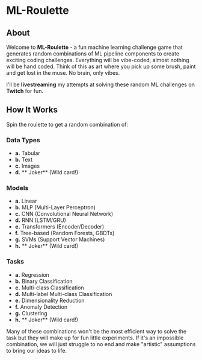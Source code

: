 # ML-Roulette

## About

Welcome to **ML-Roulette** - a fun machine learning challenge game that generates random combinations of ML pipeline components to create exciting coding challenges. Everything will be vibe-coded, almost nothing will be hand coded. Think of this as art where you pick up some brush, paint and get lost in the muse. No brain, only vibes.


I'll be **livestreaming** my attempts at solving these random ML challenges on **Twitch** for fun.

## How It Works

Spin the roulette to get a random combination of:

### **Data Types**
- **a.** Tabular
- **b.** Text  
- **c.** Images
- **d.** ** Joker** (Wild card!)

### **Models**
- **a.** Linear
- **b.** MLP (Multi-Layer Perceptron)
- **c.** CNN (Convolutional Neural Network)
- **d.** RNN (LSTM/GRU)
- **e.** Transformers (Encoder/Decoder)
- **f.** Tree-based (Random Forests, GBDTs)
- **g.** SVMs (Support Vector Machines)
- **h.** ** Joker** (Wild card!)

### **Tasks**
- **a.** Regression
- **b.** Binary Classification
- **c.** Multi-class Classification
- **d.** Multi-label Multi-class Classification
- **e.** Dimensionality Reduction
- **f.** Anomaly Detection
- **g.** Clustering
- **h.** ** Joker** (Wild card!)

Many of these combinations won't be the most efficient way to solve the task but they will make up for fun little experiments. If it's an impossible combination, we will just struggle to no end and make "artistic" assumptions to bring our ideas to life.